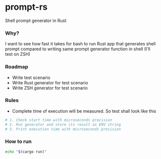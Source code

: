 # prompt-rs
Shell prompt generator in Rust

### Why?
I want to see how fast it takes for bash to run Rust app that generates shell
prompt compared to writing same prompt generator function in shell (I'll test on
ZSH)

### Roadmap
 - Write test scenario
 - Write Rust generator for test scenario
 - Write ZSH generator for test scenario

### Rules
 - Complete time of execution will be measured. So test shall look like this
```bash
# 1. Check start time with microseconds precision
# 2. Run generator and store its result as ENV string
# 3. Print execution time with microseconds precision
```

### How to run
```bash
echo "$(cargo run)"
```
